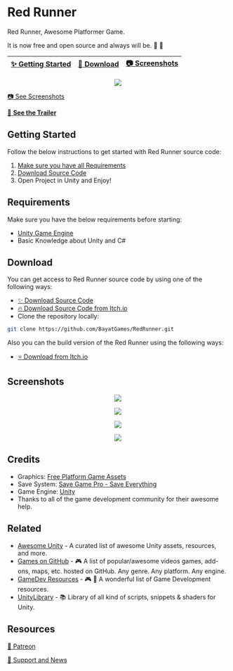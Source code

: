 # Red Runner

Red Runner, Awesome Platformer Game.

It is now free and open source and always will be. :clap: :tada:

| [:sparkles: Getting Started](#getting-started) | [:rocket: Download](#download) | [:camera: Screenshots](#screenshots) |
| --------------- | -------- | ----------- |

<p align="center">
  <img src="https://img.itch.zone/aW1hZ2UvMTU4NTg4LzcyNzg3Mi5wbmc=/original/AU5pWY.png" />
</p>

[:camera: See Screenshots](#screenshots)

[:movie_camera: **See the Trailer**](https://youtu.be/MO2yJhgtMes)

## Getting Started

Follow the below instructions to get started with Red Runner source code:

1. [Make sure you have all Requirements](#requirements)
2. [Download Source Code](#download)
3. Open Project in Unity and Enjoy!

## Requirements

Make sure you have the below requirements before starting:

- [Unity Game Engine](https://unity3d.com)
- Basic Knowledge about Unity and C#

## Download

You can get access to Red Runner source code by using one of the following ways:

- [:sparkles: Download Source Code](https://github.com/BayatGames/RedRunner/archive/master.zip)
- [:fire: Download Source Code from Itch.io](https://bayat.itch.io/red-runner)
- Clone the repository locally:

```bash
git clone https://github.com/BayatGames/RedRunner.git
```

Also you can the build version of the Red Runner using the following ways:

- [:star: Download from Itch.io](https://bayat.itch.io/red-runner)

## Screenshots

<p align="center">
  <img src="https://img.itch.zone/aW1hZ2UvMTU4NTg4LzczMjc2NS5wbmc=/original/HipFLL.png" />
</p>

<p align="center">
  <img src="https://img.itch.zone/aW1hZ2UvMTU4NTg4LzczMjc2MC5wbmc=/original/mb636l.png" />
</p>

<p align="center">
  <img src="https://img.itch.zone/aW1hZ2UvMTU4NTg4LzczMjc2OS5wbmc=/original/UyNp4U.png" />
</p>

<p align="center">
  <img src="https://img.itch.zone/aW1hZ2UvMTU4NTg4LzczMjc3My5wbmc=/original/RAoMpO.png" />
</p>

## Credits

- Graphics: [Free Platform Game Assets](https://bayat.itch.io/platform-game-assets)
- Save System: [Save Game Pro - Save Everything](https://bayat.itch.io/save-game-pro-save-everything)
- Game Engine: [Unity](https://unity3d.com/)
- Thanks to all of the game development community for their awesome help.

## Related

- [Awesome Unity](https://github.com/RyanNielson/awesome-unity) - A curated list of awesome Unity assets, resources, and more.
- [Games on GitHub](https://github.com/leereilly/games/) - 🎮 A list of popular/awesome videos games, add-ons, maps, etc. hosted on GitHub. Any genre. Any platform. Any engine.
- [GameDev Resources](https://github.com/Kavex/GameDev-Resources) - 🎮 🎲 A wonderful list of Game Development resources.
- [UnityLibrary](https://github.com/UnityCommunity/UnityLibrary) - 📚 Library of all kind of scripts, snippets & shaders for Unity.

## Resources

[:rocket: Patreon](https://www.patreon.com/BayatGames)

[:newspaper: Support and News](https://github.com/BayatGames/Support)

